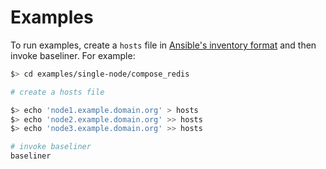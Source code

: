 # Examples

To run examples, create a `hosts` file in [Ansible's inventory 
format](http://docs.ansible.com/ansible/latest/intro_inventory.html) 
and then invoke baseliner. For example:

```bash
$> cd examples/single-node/compose_redis

# create a hosts file

$> echo 'node1.example.domain.org' > hosts
$> echo 'node2.example.domain.org' >> hosts
$> echo 'node3.example.domain.org' >> hosts

# invoke baseliner
baseliner
```
